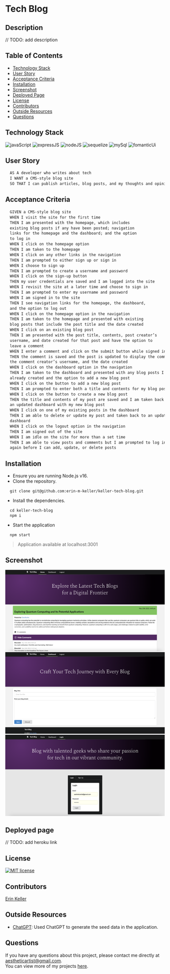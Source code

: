   # Tech Blog
  
  ## Description 
  // TODO: add description
  
  ## Table of Contents
  * [Technology Stack](#technology-stack)
  * [User Story](#user-story)
  * [Acceptance Criteria](#acceptance-criteria)
  * [Installation](#installation)
  * [Screenshot](#screenshot)
  * [Deployed Page](#deployed-page)
  * [License](#license)
  * [Contributors](#contributors)
  * [Outside Resources](#outside-resources)
  * [Questions](#questions)

  ## Technology Stack

![javaScript](https://img.shields.io/badge/-JavaScript-61DAFB?color=red&style=flat)
![expressJS](https://img.shields.io/badge/-Express.js-61DAFB?color=orange&style=flat)
![nodeJS](https://img.shields.io/badge/-Node.js-61DAFB?color=yellow&style=flat)
![sequelize](https://img.shields.io/badge/-Sequelize-61DAFB?color=green&style=flat)
![mySql](https://img.shields.io/badge/-MySQL-61DAFB?color=blue&style=flat)
![fomanticUi](https://img.shields.io/badge/-FomanticUI-61DAFB?color=purple&style=flat)

  ## User Story
  ```md
    AS A developer who writes about tech
    I WANT a CMS-style blog site
    SO THAT I can publish articles, blog posts, and my thoughts and opinions
  ```

  ## Acceptance Criteria
  ```md
    GIVEN a CMS-style blog site
    WHEN I visit the site for the first time
    THEN I am presented with the homepage, which includes  
    existing blog posts if any have been posted; navigation  
    links for the homepage and the dashboard; and the option  
    to log in
    WHEN I click on the homepage option
    THEN I am taken to the homepage
    WHEN I click on any other links in the navigation
    THEN I am prompted to either sign up or sign in
    WHEN I choose to sign up
    THEN I am prompted to create a username and password
    WHEN I click on the sign-up button
    THEN my user credentials are saved and I am logged into the site
    WHEN I revisit the site at a later time and choose to sign in
    THEN I am prompted to enter my username and password
    WHEN I am signed in to the site
    THEN I see navigation links for the homepage, the dashboard,  
    and the option to log out
    WHEN I click on the homepage option in the navigation
    THEN I am taken to the homepage and presented with existing  
    blog posts that include the post title and the date created
    WHEN I click on an existing blog post
    THEN I am presented with the post title, contents, post creator’s  
    username, and date created for that post and have the option to  
    leave a comment
    WHEN I enter a comment and click on the submit button while signed in
    THEN the comment is saved and the post is updated to display the comment,  
    the comment creator’s username, and the date created
    WHEN I click on the dashboard option in the navigation
    THEN I am taken to the dashboard and presented with any blog posts I have  
    already created and the option to add a new blog post
    WHEN I click on the button to add a new blog post
    THEN I am prompted to enter both a title and contents for my blog post
    WHEN I click on the button to create a new blog post
    THEN the title and contents of my post are saved and I am taken back to  
    an updated dashboard with my new blog post
    WHEN I click on one of my existing posts in the dashboard
    THEN I am able to delete or update my post and taken back to an updated  
    dashboard
    WHEN I click on the logout option in the navigation
    THEN I am signed out of the site
    WHEN I am idle on the site for more than a set time
    THEN I am able to view posts and comments but I am prompted to log in  
    again before I can add, update, or delete posts
  ```
  
  ## Installation 
  
  * Ensure you are running Node.js v16.
  * Clone the repository.
  ```
    git clone git@github.com:erin-m-keller/keller-tech-blog.git
  ```

  * Install the dependencies.
  ``` node
    cd keller-tech-blog
    npm i
  ```
  

  * Start the application
  ``` node
    npm start
  ```
  > Application available at localhost:3001

  ## Screenshot
  
  ![FinishedProduct1](./public/images/finished-product-1.png)
  ![FinishedProduct2](./public/images/finished-product-2.png)
  ![FinishedProduct3](./public/images/finished-product-3.png)
  
  ## Deployed page

  // TODO: add heroku link
  
  ## License 
  [![MIT license](https://img.shields.io/badge/License-MIT-purple.svg)](https://lbesson.mit-license.org/)
  
  ## Contributors 
  [Erin Keller](https://github.com/erin-m-keller)

  ## Outside Resources
  
  * [ChatGPT](https://openai.com/blog/chatgpt): Used ChatGPT to generate the seed data in the application.
  
  ## Questions
  If you have any questions about this project, please contact me directly at [aestheticartist@gmail.com](aestheticartist@gmail.com).  
  You can view more of my projects [here](https://github.com/erin-m-keller).